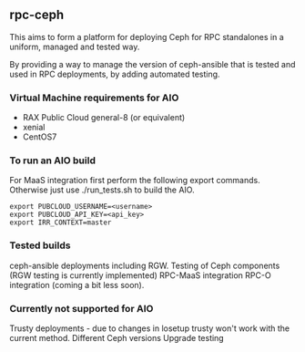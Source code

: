 ## rpc-ceph
This aims to form a platform for deploying Ceph for RPC standalones
in a uniform, managed and tested way.

By providing a way to manage the version of ceph-ansible that is tested
and used in RPC deployments, by adding automated testing.

### Virtual Machine requirements for AIO
 * RAX Public Cloud general-8 (or equivalent)
 * xenial
 * CentOS7

### To run an AIO build
For MaaS integration first perform the following export commands.
Otherwise just use ./run_tests.sh to build the AIO.

```
export PUBCLOUD_USERNAME=<username>
export PUBCLOUD_API_KEY=<api_key>
export IRR_CONTEXT=master
```

### Tested builds
ceph-ansible deployments including RGW.
Testing of Ceph components (RGW testing is currently implemented)
RPC-MaaS integration
RPC-O integration (coming a bit less soon).

### Currently not supported for AIO
Trusty deployments - due to changes in losetup trusty won't work with the
current method.
Different Ceph versions
Upgrade testing
